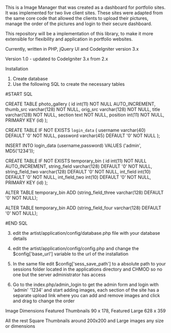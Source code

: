 This is a Image Manager that was created as a dashboard for portfolio sites. It was implemented for two live client sites. These sites were adapted from the same core code that allowed the clients to upload their pictures, manage the order of the pictures and login to their secure dashboard.

This repository will be a implementation of this library, to make it more extensible for flexibility and application in portfolio websites.

Currently, written in PHP, jQuery UI and CodeIgniter version 3.x 

Version 1.0 - updated to CodeIgniter 3.x from 2.x

Installation
1) Create database
2) Use the following SQL to create the necessary tables

#START SQL

CREATE TABLE photo_gallery (
	id int(11) NOT NULL AUTO_INCREMENT,
	thumb_src varchar(128) NOT NULL,
	orig_src varchar(128) NOT NULL,
	title varchar(128) NOT NULL,
	section text NOT NULL,
	position int(11) NOT NULL,
	PRIMARY KEY (id)
);

CREATE TABLE IF NOT EXISTS  `login_data` (
	username varchar(40) DEFAULT '0' NOT NULL,
	password varchar(45) DEFAULT '0' NOT NULL
);

INSERT INTO login_data (username,password)
VALUES  ('admin', MD5('1234'));

CREATE TABLE IF NOT EXISTS temporary_bin (
	id int(11) NOT NULL AUTO_INCREMENT,
	string_field varchar(128) DEFAULT '0' NOT NULL,
	string_field_two varchar(128) DEFAULT '0' NOT NULL,
	int_field int(10) DEFAULT '0' NOT NULL,
	int_field_two int(10) DEFAULT '0' NOT NULL,
	PRIMARY KEY (id)
); 

ALTER TABLE temporary_bin ADD (string_field_three varchar(128) DEFAULT '0' NOT NULL);

ALTER TABLE temporary_bin ADD (string_field_four varchar(128) DEFAULT '0' NOT NULL);

#END SQL 

3) edit the artist/application/config/database.php file with your database details

4) edit the artist/application/config/config.php and change the $config['base_url'] variable to the url of the installation

5) In the same file edit $config['sess_save_path'] to a absolute path to your sessions folder located in the applications directory and CHMOD so no one but the server administrator has access

6) Go to the index.php/admin_login to get the admin form and login with 'admin' '1234' and start adding images, each section of the site has a separate upload link where you can add and remove images and click and drag to change the order

Image Dimensions
Featured Thumbnails 90 x 178, Featured Large 628 x 359

All the rest
Square Thumbnails around 200x200 and Large images any size or dimensions

